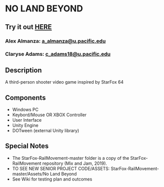 # NO LAND BEYOND

## Try it out [HERE](https://comp195.github.io/spring-2021-final-project-no-land-beyond/)

### Alex Almanza: a_almanza@u.pacific.edu
### Claryse Adams: c_adams18@u.pacific.edu

## Description
A third-person shooter video game inspired by StarFox 64

## Components
- Windows PC
- Keybord/Mouse OR XBOX Controller
- User Interface
- Unity Engine
- DOTween (external Unity library)

## Special Notes

- The StarFox-RailMovement-master folder is a copy of the StarFox-RailMovement repository (Mix and Jam, 2019).
- TO SEE NEW SENIOR PROJECT CODE/ASSETS: StarFox-RailMovement-master/Assets/No Land Beyond
- See Wiki for testing plan and outcomes
